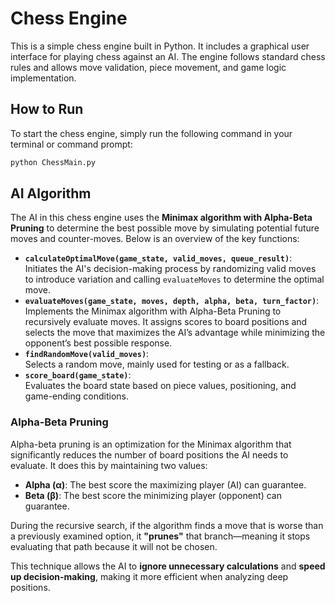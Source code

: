 # Chess Engine 
This is a simple chess engine built in Python. It includes a graphical user interface for playing chess against an AI. The engine follows standard chess rules and allows move validation, piece movement, and game logic implementation.

## How to Run
To start the chess engine, simply run the following command in your terminal or command prompt:

```sh
python ChessMain.py
```

## AI Algorithm
The AI in this chess engine uses the **Minimax algorithm with Alpha-Beta Pruning** to determine the best possible move by simulating potential future moves and counter-moves. Below is an overview of the key functions:

- **`calculateOptimalMove(game_state, valid_moves, queue_result)`**:  
  Initiates the AI's decision-making process by randomizing valid moves to introduce variation and calling `evaluateMoves` to determine the optimal move.
- **`evaluateMoves(game_state, moves, depth, alpha, beta, turn_factor)`**:  
  Implements the Minimax algorithm with Alpha-Beta Pruning to recursively evaluate moves. It assigns scores to board positions and selects the move that maximizes the AI’s advantage while minimizing the opponent’s best possible response.
- **`findRandomMove(valid_moves)`**:  
  Selects a random move, mainly used for testing or as a fallback.
- **`score_board(game_state)`**:  
  Evaluates the board state based on piece values, positioning, and game-ending conditions.

### Alpha-Beta Pruning
Alpha-beta pruning is an optimization for the Minimax algorithm that significantly reduces the number of board positions the AI needs to evaluate. It does this by maintaining two values:  

- **Alpha (α)**: The best score the maximizing player (AI) can guarantee.  
- **Beta (β)**: The best score the minimizing player (opponent) can guarantee.  

During the recursive search, if the algorithm finds a move that is worse than a previously examined option, it **"prunes"** that branch—meaning it stops evaluating that path because it will not be chosen.

This technique allows the AI to **ignore unnecessary calculations** and **speed up decision-making**, making it more efficient when analyzing deep positions.

